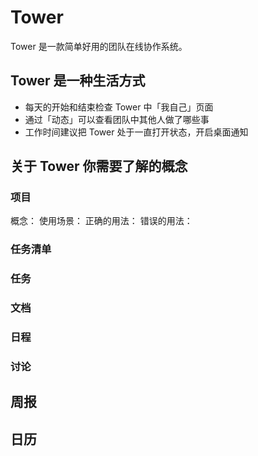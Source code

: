 # Tower

Tower 是一款简单好用的团队在线协作系统。

## Tower 是一种生活方式

- 每天的开始和结束检查 Tower 中「我自己」页面
- 通过「动态」可以查看团队中其他人做了哪些事
- 工作时间建议把 Tower 处于一直打开状态，开启桌面通知

## 关于 Tower 你需要了解的概念

### 项目
概念：
使用场景：
正确的用法：
错误的用法：

### 任务清单

### 任务

### 文档

### 日程

### 讨论

## 周报

## 日历



